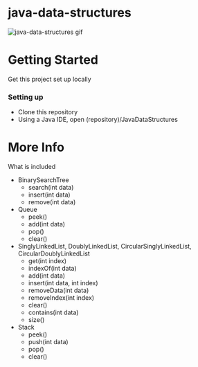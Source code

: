 # java-data-structures
![java-data-structures gif](https://i.imgur.com/SVBvQdS.gif)

# Getting Started
Get this project set up locally
### Setting up
* Clone this repository
* Using a Java IDE, open (repository)/JavaDataStructures

# More Info
What is included

* BinarySearchTree
  * search(int data)
  * insert(int data)
  * remove(int data)
* Queue
  * peek()
  * add(int data)
  * pop()
  * clear()
* SinglyLinkedList, DoublyLinkedList, CircularSinglyLinkedList, CircularDoublyLinkedList
  * get(int index)
  * indexOf(int data)
  * add(int data)
  * insert(int data, int index)
  * removeData(int data)
  * removeIndex(int index)
  * clear()
  * contains(int data)
  * size()
* Stack
  * peek()
  * push(int data)
  * pop()
  * clear()
